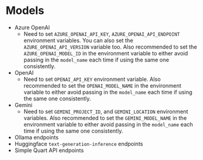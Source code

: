 # Models

- Azure OpenAI
    - Need to set `AZURE_OPENAI_API_KEY`, `AZURE_OPENAI_API_ENDPOINT` environment variables. You can also set the `AZURE_OPENAI_API_VERSION` variable too. Also recommended to set the `AZURE_OPENAI_MODEL_ID` in the environment variable to either avoid passing in the `model_name` each time if using the same one consistently.
- OpenAI
    - Need to set `OPENAI_API_KEY` environment variable. Also recommended to set the `OPENAI_MODEL_NAME` in the environment variable to either avoid passing in the `model_name` each time if using the same one consistently.
- Gemini
    - Need to set `GEMINI_PROJECT_ID`, and `GEMINI_LOCATION` environment variables. Also recommended to set the `GEMINI_MODEL_NAME` in the environment variable to either avoid passing in the `model_name` each time if using the same one consistently.
- Ollama endpoints
- Huggingface `text-generation-inference` endpoints
- Simple Quart API endpoints
